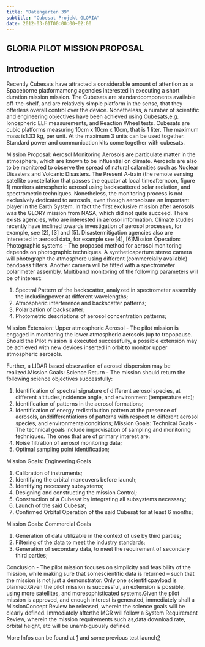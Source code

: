 ```yaml
---
title: "Datengarten 39"
subtitle: "Cubesat Projekt GLORIA"
date: 2012-03-01T00:00:00+02:00
---
```


GLORIA PILOT MISSION PROPOSAL
-----------------------------

Introduction
------------

Recently Cubesats have attracted a considerable amount of attention as a
Spaceborne platformamong agencies interested in executing a short
duration mission mission. The Cubesats are standardcomponents available
off-the-shelf, and are relatively simple platform in the sense, that
they offerless overall control over the device. Nonetheless, a number of
scientific and engineering objectives have been achieved using
Cubesats,e.g. Ionospheric ELF measurements, and Reaction Wheel tests.
Cubesats are cubic platforms measuring 10cm x 10cm x 10cm, that is 1
liter. The maximum mass is1.33 kg, per unit. At the maximum 3 units can
be used together. Standard power and communication kits come together
with cubesats.

Mission Proposal: Aerosol Monitoring Aerosols are particulate matter in
the atmosphere, which are known to be influential on climate. Aerosols
are also to be monitored to observe the spread of natural calamities
such as Nuclear Disasters and Volcanic Disasters. The Present A-train
(the remote sensing satellite constellation that passes the equator at
local timeafternoon, figure 1) monitors atmospheric aerosol using
backscattered solar radiation, and spectrometric techniques.
Nonetheless, the monitoring process is not exclusively dedicated to
aerosols, even though aerosolsare an important player in the Earth
System. In fact the first exclusive mission after aerosols was the GLORY
mission from NASA, which did not quite succeed. There exists agencies,
who are interested in aerosol information. Climate studies recently have
inclined towards investigation of aerosol processes, for example, see
\[2\], \[3\] and \[5\]. Disastermitigation agencies also are interested
in aerosol data, for example see \[4\], \[6\]Mission Operation:
Photographic systems - The proposed method for aerosol monitoring
depends on photographic techniques. A syntheticaperture stereo camera
will photograph the atmosphere using different (commercially available)
bandpass filters. Another camera will be fitted with a spectrometer
polarimeter assembly. Multiband monitoring of the following parameters
will be of interest:

1. Spectral Pattern of the backscatter, analyzed in spectrometer assembly the includingpower at different wavelengths;
2. Atmospheric interference and backscatter patterns;
3. Polarization of backscatter;
4. Photometric descriptions of aerosol concentration patterns;

Mission Extension: Upper atmospheric Aerosol - The pilot mission is
engaged in monitoring the lower atmospheric aerosols (up to tropopause.
Should the Pilot mission is executed successfully, a possible extension
may be achieved with new devices inserted in orbit to monitor upper
atmospheric aerosols.

Further, a LIDAR based observation of aerosol dispersion may be
realized.Mission Goals: Science Return - The mission should return the
following science objectives successfully:

1. Identification of spectral signature of different aerosol species, at different altitudes,incidence angle, and environment (temperature etc);
2. Identification of patterns in the aerosol formations;
3. Identification of energy redistribution pattern at the presence of aerosols, anddifferentiations of patterns with respect to different aerosol species, and environmentalconditions; Mission Goals: Technical Goals - The technical goals include improvisation of sampling and monitoring techniques. The ones that are of primary interest are: 
  1. Noise filtration of aerosol monitoring data;
  2. Optimal sampling point identification;

Mission Goals: Engineering Goals

1. Calibration of instruments;
2. Identifying the orbital maneuvers before launch;
3. Identifying necessary subsystems;
4. Designing and constructing the mission Control;
5. Construction of a Cubesat by integrating all subsystems necessary;
6. Launch of the said Cubesat;
7. Confirmed Orbital Operation of the said Cubesat for at least 6 months;

Mission Goals: Commercial Goals

1. Generation of data utilizable in the context of use by third parties;
2. Filtering of the data to meet the industry standards;
3. Generation of secondary data, to meet the requirement of secondary third parties;

Conclusion - The pilot mission focuses on simplicity and feasibility of
the mission, while making sure that somescientific data is returned –
such that the mission is not just a demonstrator. Only one
scientificpayload is planned.Given the pilot mission is successful, an
extension is possible, using more satellites, and moresophisticated
systems.Given the pilot mission is approved, and enough interest is
generated, immediately shall a MissionConcept Review be released,
wherein the science goals will be clearly defined. Immediately afterthe
MCR will follow a System Requirement Review, wherein the mission
requirements such as,data download rate, orbital height, etc will be
unambiguously defined.

More Infos can be found at [1](http://events.ccc.de/camp/2011/wiki/CubeSat_Workshop) and some previous test launch[2](http://universeexplorer.cwahi.net/project-nepa/#intro)
